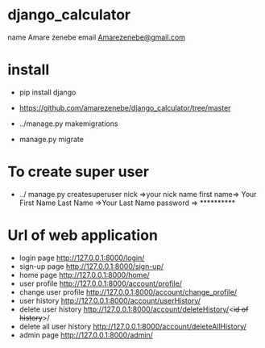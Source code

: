 # django_calculator
name Amare zenebe
email Amarezenebe@gmail.com

# install
- pip install django
- https://github.com/amarezenebe/django_calculator/tree/master 

- ../manage.py makemigrations
- manage.py migrate

# To create super user
- ../ manage.py createsuperuser
	nick =>your nick name
	first name=> Your First Name
	Last Name =>Your Last Name
	password => **********

# Url of web application
- login page http://127.0.0.1:8000/login/
- sign-up page http://127.0.0.1:8000/sign-up/
- home page http://127.0.0.1:8000/home/
- user profile  http://127.0.0.1:8000/account/profile/
- change user profile  http://127.0.0.1:8000/account/change_profile/
- user history  http://127.0.0.1:8000/account/userHistory/
- delete user history  http://127.0.0.1:8000/account/deleteHistory/<~~id of history~~>/
- delete all user history  http://127.0.0.1:8000/account/deleteAllHistory/
- admin page http://127.0.0.1:8000/admin/
